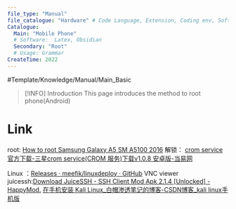 ```yaml
---
file_type: "Manual" 
file_catalogue: "Hardware" # Code Language, Extension, Coding env, Software
Catalogue: 
  Main: "Mobile Phone"
  # Software:  Latex, Obsidian 
  Secondary: "Root"
  # Usage: Grammar
CreateTime: 2022
---
```


#Template/Knowledge/Manual/Main_Basic  
>[!INFO] Introduction
>This page introduces the method to root phone(Android)

# Link
root: [How to root Samsung Galaxy A5 SM A5100 2016](https://www.skyneel.com/root-samsung-galaxy-a5-sm-a5100)
解锁： [crom service官方下载-三星crom service(CROM 服务)下载v1.0.8 安卓版-当易网](http://www.downyi.com/downinfo/364249.html)


Linux ：[Releases · meefik/linuxdeploy · GitHub](https://github.com/meefik/linuxdeploy/releases)
VNC viewer
juicessh:[Download JuiceSSH - SSH Client Mod Apk 2.1.4 [Unlocked] - HappyMod.](https://happymod.com/juicessh-ssh-client-mod/com.sonelli.juicessh/downloading.html)
[在手机安装 Kali Linux_白帽渗透笔记的博客-CSDN博客_kali linux手机版](https://blog.csdn.net/pentestnotes/article/details/122072696)